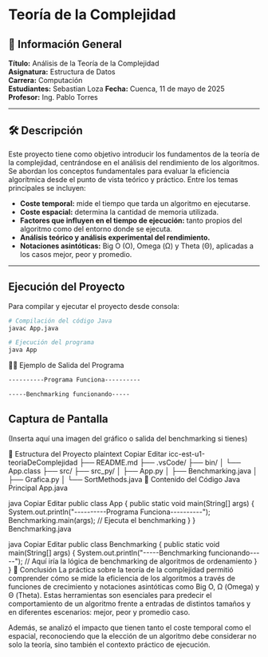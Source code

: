 # Teoría de la Complejidad

## 📌 Información General

**Título:** Análisis de la Teoría de la Complejidad  
**Asignatura:** Estructura de Datos  
**Carrera:** Computación  
**Estudiantes:** Sebastian Loza 
**Fecha:** Cuenca, 11 de mayo de 2025  
**Profesor:** Ing. Pablo Torres

---

## 🛠️ Descripción

Este proyecto tiene como objetivo introducir los fundamentos de la teoría de la complejidad, centrándose en el análisis del rendimiento de los algoritmos. Se abordan los conceptos fundamentales para evaluar la eficiencia algorítmica desde el punto de vista teórico y práctico. Entre los temas principales se incluyen:

- **Coste temporal:** mide el tiempo que tarda un algoritmo en ejecutarse.
- **Coste espacial:** determina la cantidad de memoria utilizada.
- **Factores que influyen en el tiempo de ejecución:** tanto propios del algoritmo como del entorno donde se ejecuta.
- **Análisis teórico y análisis experimental del rendimiento.**
- **Notaciones asintóticas:** Big O (O), Omega (Ω) y Theta (Θ), aplicadas a los casos mejor, peor y promedio.

---

## Ejecución del Proyecto

Para compilar y ejecutar el proyecto desde consola:

```bash
# Compilación del código Java
javac App.java

# Ejecución del programa
java App
```

🧑‍💻 Ejemplo de Salida del Programa
```bash
----------Programa Funciona----------

-----Benchmarking funcionando-----
```
##  Captura de Pantalla
(Inserta aquí una imagen del gráfico o salida del benchmarking si tienes)

📁 Estructura del Proyecto
plaintext
Copiar
Editar
icc-est-u1-teoriaDeComplejidad
├── README.md
├── .vsCode/
├── bin/
│   └── App.class
├── src/
├── src_py/
│   ├── App.py
│   ├── Benchmarking.java
│   ├── Grafica.py
│   └── SortMethods.java
📘 Contenido del Código Java Principal
App.java

java
Copiar
Editar
public class App {
    public static void main(String[] args) {
        System.out.println("----------Programa Funciona----------");
        Benchmarking.main(args);  // Ejecuta el benchmarking
    }
}
Benchmarking.java

java
Copiar
Editar
public class Benchmarking {
    public static void main(String[] args) {
        System.out.println("-----Benchmarking funcionando-----");
        // Aquí iría la lógica de benchmarking de algoritmos de ordenamiento
    }
}
🧠 Conclusión
La práctica sobre la teoría de la complejidad permitió comprender cómo se mide la eficiencia de los algoritmos a través de funciones de crecimiento y notaciones asintóticas como Big O, Ω (Omega) y Θ (Theta). Estas herramientas son esenciales para predecir el comportamiento de un algoritmo frente a entradas de distintos tamaños y en diferentes escenarios: mejor, peor y promedio caso.

Además, se analizó el impacto que tienen tanto el coste temporal como el espacial, reconociendo que la elección de un algoritmo debe considerar no solo la teoría, sino también el contexto práctico de ejecución.
